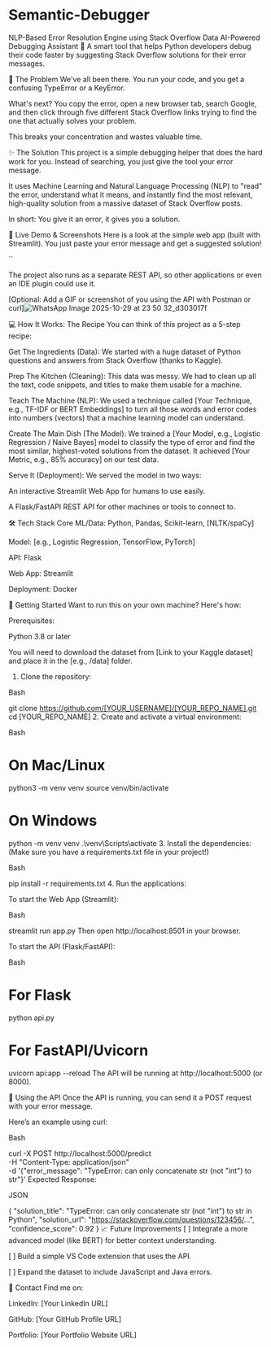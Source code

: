 # Semantic-Debugger
NLP-Based Error Resolution Engine using Stack Overflow Data
AI-Powered Debugging Assistant 🤖
A smart tool that helps Python developers debug their code faster by suggesting Stack Overflow solutions for their error messages.

🤔 The Problem
We've all been there. You run your code, and you get a confusing TypeError or a KeyError.

What's next? You copy the error, open a new browser tab, search Google, and then click through five different Stack Overflow links trying to find the one that actually solves your problem.

This breaks your concentration and wastes valuable time.

✨ The Solution
This project is a simple debugging helper that does the hard work for you. Instead of searching, you just give the tool your error message.

It uses Machine Learning and Natural Language Processing (NLP) to "read" the error, understand what it means, and instantly find the most relevant, high-quality solution from a massive dataset of Stack Overflow posts.

In short: You give it an error, it gives you a solution.

🚀 Live Demo & Screenshots
Here is a look at the simple web app (built with Streamlit). You just paste your error message and get a suggested solution!

``

The project also runs as a separate REST API, so other applications or even an IDE plugin could use it.

[Optional: Add a GIF or screenshot of you using the API with Postman or curl]![WhatsApp Image 2025-10-29 at 23 50 32_d303017f](https://github.com/user-attachments/assets/e6ddac3a-5d0a-4b4c-aaf5-4d2802564b0f)


💻 How It Works: The Recipe
You can think of this project as a 5-step recipe:

Get The Ingredients (Data): We started with a huge dataset of Python questions and answers from Stack Overflow (thanks to Kaggle).

Prep The Kitchen (Cleaning): This data was messy. We had to clean up all the text, code snippets, and titles to make them usable for a machine.

Teach The Machine (NLP): We used a technique called [Your Technique, e.g., TF-IDF or BERT Embeddings] to turn all those words and error codes into numbers (vectors) that a machine learning model can understand.

Create The Main Dish (The Model): We trained a [Your Model, e.g., Logistic Regression / Naive Bayes] model to classify the type of error and find the most similar, highest-voted solutions from the dataset. It achieved [Your Metric, e.g., 85% accuracy] on our test data.

Serve It (Deployment): We served the model in two ways:

An interactive Streamlit Web App for humans to use easily.

A Flask/FastAPI REST API for other machines or tools to connect to.

🛠️ Tech Stack
Core ML/Data: Python, Pandas, Scikit-learn, [NLTK/spaCy]

Model: [e.g., Logistic Regression, TensorFlow, PyTorch]

API: Flask

Web App: Streamlit 

Deployment: Docker

🏁 Getting Started
Want to run this on your own machine? Here's how:

Prerequisites:

Python 3.8 or later

You will need to download the dataset from [Link to your Kaggle dataset] and place it in the [e.g., /data] folder.

1. Clone the repository:

Bash

git clone https://github.com/[YOUR_USERNAME]/[YOUR_REPO_NAME].git
cd [YOUR_REPO_NAME]
2. Create and activate a virtual environment:

Bash

# On Mac/Linux
python3 -m venv venv
source venv/bin/activate

# On Windows
python -m venv venv
.\venv\Scripts\activate
3. Install the dependencies: (Make sure you have a requirements.txt file in your project!)

Bash

pip install -r requirements.txt
4. Run the applications:

To start the Web App (Streamlit):

Bash

streamlit run app.py
Then open http://localhost:8501 in your browser.

To start the API (Flask/FastAPI):

Bash

# For Flask
python api.py

# For FastAPI/Uvicorn
uvicorn api:app --reload
The API will be running at http://localhost:5000 (or 8000).

🚀 Using the API
Once the API is running, you can send it a POST request with your error message.

Here’s an example using curl:

Bash

curl -X POST http://localhost:5000/predict \
     -H "Content-Type: application/json" \
     -d '{"error_message": "TypeError: can only concatenate str (not \"int\") to str"}'
Expected Response:

JSON

{
  "solution_title": "TypeError: can only concatenate str (not \"int\") to str in Python",
  "solution_url": "https://stackoverflow.com/questions/123456/...",
  "confidence_score": 0.92
}
📈 Future Improvements
[ ] Integrate a more advanced model (like BERT) for better context understanding.

[ ] Build a simple VS Code extension that uses the API.

[ ] Expand the dataset to include JavaScript and Java errors.

👤 Contact
Find me on:

LinkedIn: [Your LinkedIn URL]

GitHub: [Your GitHub Profile URL]

Portfolio: [Your Portfolio Website URL]
